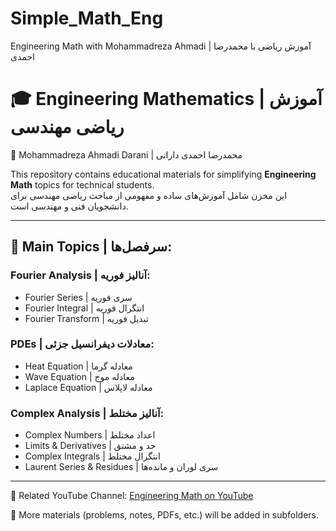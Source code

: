 # Simple_Math_Eng
Engineering Math with Mohammadreza Ahmadi | آموزش ریاضی با محمدرضا احمدی
# 🎓 Engineering Mathematics | آموزش ریاضی مهندسی

📌 Mohammadreza Ahmadi Darani | محمدرضا احمدی دارانی

This repository contains educational materials for simplifying **Engineering Math** topics for technical students.  
این مخزن شامل آموزش‌های ساده و مفهومی از مباحث ریاضی مهندسی برای دانشجویان فنی و مهندسی است.

---

## 📘 Main Topics | سرفصل‌ها:

### Fourier Analysis | آنالیز فوریه:
- Fourier Series | سری فوریه  
- Fourier Integral | انتگرال فوریه  
- Fourier Transform | تبدیل فوریه  

### PDEs | معادلات دیفرانسیل جزئی:
- Heat Equation | معادله گرما  
- Wave Equation | معادله موج  
- Laplace Equation | معادله لاپلاس  

### Complex Analysis | آنالیز مختلط:
- Complex Numbers | اعداد مختلط  
- Limits & Derivatives | حد و مشتق  
- Complex Integrals | انتگرال مختلط  
- Laurent Series & Residues | سری لوران و مانده‌ها  

---

🎥 Related YouTube Channel: [Engineering Math on YouTube](https://www.youtube.com/channel/UCsHvVDHQv23GD2vkyvG0M4Q)

🌱 More materials (problems, notes, PDFs, etc.) will be added in subfolders.
